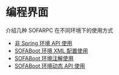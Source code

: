# 编程界面

介绍几种 SOFARPC 在不同环境下的使用方式

* [非 Spring 环境 API 使用](./Programing-RPC)
* [SOFABoot 环境 XML 配置使用](./Programing-SOFA-BOOT-XML)
* [SOFABoot 环境注解使用](./Programing-SOFA-BOOT-Annotation)
* [SOFABoot 环境动态 API 使用](./Programing-SOFA-BOOT-API)